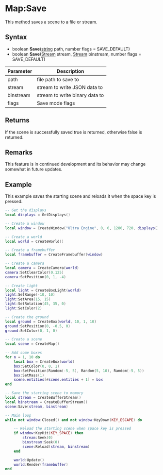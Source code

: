# Map:Save

This method saves a scene to a file or stream.

## Syntax

- boolean **Save**([string](https://www.lua.org/manual/5.4/manual.html#6.4) path, number flags = SAVE_DEFAULT)
- boolean **Save**([Stream](Stream.md) stream, [Stream](Stream.md) binstream, number flags = SAVE_DEFAULT)

| Parameter | Description |
|---|---|
| path | file path to save to |
| stream | stream to write JSON data to |
| binstream | stream to write binary data to |
| flags | Save mode flags |

## Returns

If the scene is successfully saved true is returned, otherwise false is returned.

## Remarks

This feature is in continued development and its behavior may change somewhat in future updates.

## Example

This example saves the starting scene and reloads it when the space key is pressed.

```lua
-- Get the displays
local displays = GetDisplays()

-- Create a window
local window = CreateWindow("Ultra Engine", 0, 0, 1280, 720, displays[1], WINDOW_CENTER + WINDOW_TITLEBAR)

-- Create a world
local world = CreateWorld()

-- Create a framebuffer
local framebuffer = CreateFramebuffer(window)

-- Create a camera
local camera = CreateCamera(world)
camera:SetClearColor(0.125)
camera:SetPosition(0, 1, -4)

-- Create light
local light = CreateBoxLight(world)
light:SetRange(-10, 10)
light:SetArea(15, 15)
light:SetRotation(45, 35, 0)
light:SetColor(2)

-- Create the ground
local ground = CreateBox(world, 10, 1, 10)
ground:SetPosition(0, -0.5, 0)
ground:SetColor(0, 1, 0)

-- Create a scene
local scene = CreateMap()

-- Add some boxes
for n = 1, 10 do
    local box = CreateBox(world)
    box:SetColor(0, 0, 1)
    box:SetPosition(Random(-5, 5), Random(5, 10), Random(-5, 5))
    box:SetMass(1)
    scene.entities[#scene.entities + 1] = box
end

-- Save the starting scene to memory
local stream = CreateBufferStream()
local binstream = CreateBufferStream()
scene:Save(stream, binstream)

-- Main loop
while not window:Closed() and not window:KeyDown(KEY_ESCAPE) do

    -- Reload the starting scene when space key is pressed
    if window:KeyHit(KEY_SPACE) then
        stream:Seek(0)
        binstream:Seek(0)
        scene:Reload(stream, binstream)
    end

    world:Update()
    world:Render(framebuffer)
end
```

